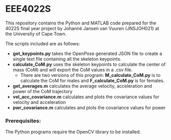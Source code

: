 # EEE4022S

This repository contains the Python and MATLAB code prepared for the 4022S final year project by Johanné Jansen van Vuuren (JNSJOH021) at the University of Cape Town.

The scripts included are as follows:
* **get_keypoints.py** takes the OpenPose generated JSON file to create a single text file containing all the skeleton keypoints.
* **calculate_CoM.py** uses the skeleton keypoints to calculate the center of mass (CoM) and will export the CoM values in a .csv file.
  * There are two versions of this program: **M_calculate_CoM.py** is to calculate the CoM for males and **F_calculate_CoM.py** is for females. 
* **get_averages.m** calculates the average velocity, acceleration and power of the CoM trajectory
* **vel_acc_covariance.m** calculates and plots the covariance values for velocity and acceleration
* **pwr_covariance.m** calculates and plots the covariance values for power

### Prerequisites:
The Python programs require the OpenCV library to be installed.
